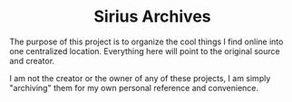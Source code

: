 <h1 style="text-align: center;">Sirius Archives</h1>

The purpose of this project is to organize the cool things I find online into one centralized location. Everything here will point to the original source and creator.

I am not the creator or the owner of any of these projects, I am simply "archiving" them for my own personal reference and convenience.
